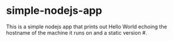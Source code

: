 # simple-nodejs-app

This is a simple nodejs app that prints out Hello World echoing the hostname of the machine it runs on and a static version #.
